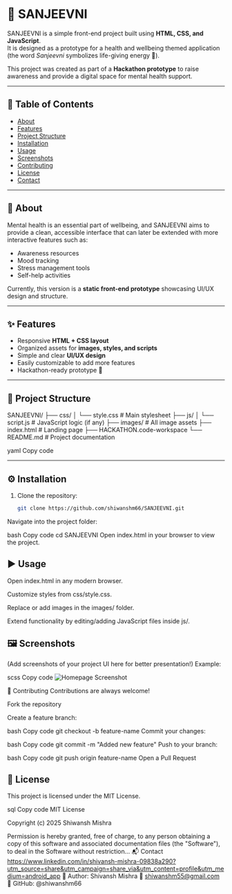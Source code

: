 # 🌿 SANJEEVNI

SANJEEVNI is a simple front-end project built using **HTML, CSS, and JavaScript**.  
It is designed as a prototype for a health and wellbeing themed application (the word *Sanjeevni* symbolizes life-giving energy 🌱).  

This project was created as part of a **Hackathon prototype** to raise awareness and provide a digital space for mental health support.

---

## 📑 Table of Contents
- [About](#-about)
- [Features](#-features)
- [Project Structure](#-project-structure)
- [Installation](#-installation)
- [Usage](#-usage)
- [Screenshots](#-screenshots)
- [Contributing](#-contributing)
- [License](#-license)
- [Contact](#-contact)

---

## 🔎 About
Mental health is an essential part of wellbeing, and SANJEEVNI aims to provide a clean, accessible interface that can later be extended with more interactive features such as:
- Awareness resources
- Mood tracking
- Stress management tools
- Self-help activities

Currently, this version is a **static front-end prototype** showcasing UI/UX design and structure.

---

## ✨ Features
- Responsive **HTML + CSS layout**
- Organized assets for **images, styles, and scripts**
- Simple and clear **UI/UX design**
- Easily customizable to add more features
- Hackathon-ready prototype 🚀

---

## 📂 Project Structure
SANJEEVNI/
├── css/
│ └── style.css # Main stylesheet
├── js/
│ └── script.js # JavaScript logic (if any)
├── images/ # All image assets
├── index.html # Landing page
├── HACKATHON.code-workspace
└── README.md # Project documentation

yaml
Copy code

---

## ⚙️ Installation
1. Clone the repository:
   ```bash
   git clone https://github.com/shiwanshm66/SANJEEVNI.git
Navigate into the project folder:

bash
Copy code
cd SANJEEVNI
Open index.html in your browser to view the project.

## ▶️ Usage
Open index.html in any modern browser.

Customize styles from css/style.css.

Replace or add images in the images/ folder.

Extend functionality by editing/adding JavaScript files inside js/.

## 🖼 Screenshots
(Add screenshots of your project UI here for better presentation!)
Example:

scss
Copy code
![Homepage Screenshot](images/screenshot.png)

🤝 Contributing
Contributions are always welcome!

Fork the repository

Create a feature branch:

bash
Copy code
git checkout -b feature-name
Commit your changes:

bash
Copy code
git commit -m "Added new feature"
Push to your branch:

bash
Copy code
git push origin feature-name
Open a Pull Request

## 📜 License
This project is licensed under the MIT License.

sql
Copy code
MIT License

Copyright (c) 2025 Shiwansh Mishra

Permission is hereby granted, free of charge, to any person obtaining a copy of this software
and associated documentation files (the "Software"), to deal in the Software without restriction...
📬 Contact https://www.linkedin.com/in/shivansh-mishra-09838a290?utm_source=share&utm_campaign=share_via&utm_content=profile&utm_medium=android_app
👤 Author: Shivansh Mishra
📧 shiwanshm55@gmail.com
🔗 GitHub: @shiwanshm66
